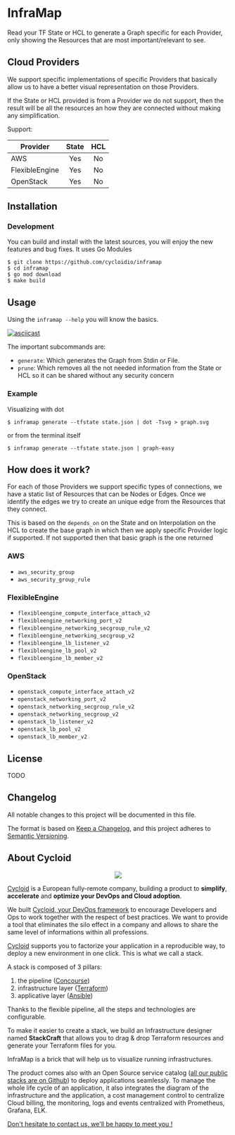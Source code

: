 # InfraMap

Read your TF State or HCL to generate a Graph specific for each Provider, only showing the
Resources that are most important/relevant to see.

## Cloud Providers

We support specific implementations of specific Providers that basically allow us to have
a better visual representation on those Providers.

If the State or HCL provided is from a Provider we do not support, then the result
will be all the resources an how they are connected without making any simplification.

Support:

| Provider | State | HCL |
|--|:--:|:--:|
| AWS | Yes | No |
| FlexibleEngine | Yes | No |
| OpenStack | Yes | No |

## Installation

### Development

You can build and install with the latest sources, you will enjoy the new features and bug fixes. It uses Go Modules

```shell
$ git clone https://github.com/cycloidio/inframap
$ cd inframap
$ go mod download
$ make build
```

## Usage

Using the `inframap --help` you will know the basics.

[![asciicast](https://asciinema.org/a/347180.svg)](https://asciinema.org/a/347180)

The important subcommands are:

* `generate`: Which generates the Graph from Stdin or File.
* `prune`: Which removes all the not needed information from the State or HCL so it can be shared without any security concern

### Example

Visualizing with dot

```shell
$ inframap generate --tfstate state.json | dot -Tsvg > graph.svg
```

or from the terminal itself

```shell
$ inframap generate --tfstate state.json | graph-easy
```

## How does it work?

For each of those Providers we support specific types of connections, we have a static list of Resources that can be
Nodes or Edges. Once we identify the edges we try to create an unique edge from the Resources that they connect.

This is based on the `depends_on` on the State and on Interpolation on the HCL to create the base graph in which then
we apply specific Provider logic if supported. If not supported then that basic graph is the one returned

### AWS

* `aws_security_group`
* `aws_security_group_rule`

### FlexibleEngine

* `flexibleengine_compute_interface_attach_v2`
* `flexibleengine_networking_port_v2`
* `flexibleengine_networking_secgroup_rule_v2`
* `flexibleengine_networking_secgroup_v2`
* `flexibleengine_lb_listener_v2`
* `flexibleengine_lb_pool_v2`
* `flexibleengine_lb_member_v2`

### OpenStack

* `openstack_compute_interface_attach_v2`
* `openstack_networking_port_v2`
* `openstack_networking_secgroup_rule_v2`
* `openstack_networking_secgroup_v2`
* `openstack_lb_listener_v2`
* `openstack_lb_pool_v2`
* `openstack_lb_member_v2`

## License

TODO

## Changelog

All notable changes to this project will be documented in this file.

The format is based on [Keep a Changelog](https://keepachangelog.com/en/1.0.0/),
and this project adheres to [Semantic Versioning](https://semver.org/spec/v2.0.0.html).

## About Cycloid

<p align="center">
  <img src="https://user-images.githubusercontent.com/393324/65147266-0b010100-da1e-11e9-9a49-d27e5035c4c4.png">
</p>

[Cycloid](https://www.cycloid.io/our-culture) is a European fully-remote company, building a product to **simplify**, **accelerate** and **optimize your DevOps and Cloud adoption**.

We built [Cycloid, your DevOps framework](https://www.cycloid.io/devops-framework) to encourage Developers and Ops to work together with the respect of best practices. We want to provide a tool that eliminates the silo effect in a company and allows to share the same level of informations within all professions.

[Cycloid](https://www.cycloid.io/devops-framework) supports you to factorize your application in a reproducible way, to deploy a new environment in one click. This is what we call a stack.

A stack is composed of 3 pillars:

1. the pipeline ([Concourse](https://concourse-ci.org/))
2. infrastructure layer ([Terraform](https://www.terraform.io/))
3. applicative layer ([Ansible](https://www.ansible.com/))

Thanks to the flexible pipeline, all the steps and technologies are configurable.

To make it easier to create a stack, we build an Infrastructure designer named **StackCraft** that allows you to drag & drop Terraform resources and generate your Terraform files for you.

InfraMap is a brick that will help us to visualize running infrastructures.

The product comes also with an Open Source service catalog ([all our public stacks are on Github](https://github.com/cycloid-community-catalog)) to deploy applications seamlessly.
To manage the whole life cycle of an application, it also integrates the diagram of the infrastructure and the application, a cost management control to centralize Cloud billing, the monitoring, logs and events centralized with Prometheus, Grafana, ELK.

[Don't hesitate to contact us, we'll be happy to meet you !](https://www.cycloid.io/contact-us)
